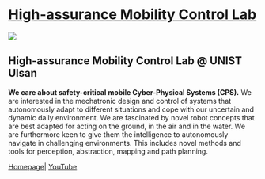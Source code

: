 # [ High-assurance Mobility Control Lab](https://hmc.unist.ac.kr/)

<img src="https://faculty.unist.ac.kr/hmc/wp-content/uploads/sites/423/2020/01/lab_Logo.jpg" align="center">

## High-assurance Mobility Control Lab @ UNIST Ulsan

**We care about safety-critical mobile Cyber-Physical Systems (CPS).** We are interested in the mechatronic design and control of systems that autonomously adapt to different situations and cope with our uncertain and dynamic daily environment. We are fascinated by novel robot concepts that are best adapted for acting on the ground, in the air and in the water. We are furthermore keen to give them the intelligence to autonomously navigate in challenging environments. This includes novel methods and tools for perception, abstraction, mapping and path planning.

[Homepage](https://hmc.unist.ac.kr/)|
[YouTube](https://www.youtube.com/@cheolhyeonkwon)
